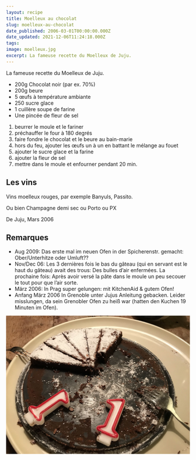 ```yaml
---
layout: recipe
title: Moelleux au chocolat
slug: moelleux-au-chocolat
date_published: 2006-03-01T00:00:00.000Z
date_updated: 2021-12-06T11:24:18.000Z
tags: 
image: moelleux.jpg
excerpt: La fameuse recette du Moelleux de Juju.
---
```


La fameuse recette du Moelleux de Juju.

- 200g Chocolat noir (par ex. 70%)
- 200g beure
- 5 œufs à température ambiante
- 250 sucre glace
- 1 cuillère soupe de farine
- Une pincée de fleur de sel

1. beurrer le moule et le fariner
2. préchauffer le four à 180 degrés
3. faire fondre le chocolat et le beure au bain-marie
4. hors du feu, ajouter les œufs un à un en battant le mélange au fouet
5. ajouter le sucre glace et la farine
6. ajouter la fleur de sel
7. mettre dans le moule et enfourner pendant 20 min.

## Les vins

Vins moelleux rouges, par exemple Banyuls, Passito.

Ou bien Champagne demi sec ou Porto ou PX

De Juju, Mars 2006

## Remarques

- Aug 2009: Das erste mal im neuen Ofen in der Spicherenstr. gemacht: Ober/Unterhitze oder Umluft??
- Nov/Dec 06: Les 3 dernières fois le bas du gâteau (qui en servant est le haut du gâteau) avait des trous: Des bulles d’air enfermées. La prochaine fois: Après avoir versé la pâte dans le moule un peu secouer le tout pour que l’air sorte.
- März 2006: In Prag super gelungen: mit KitchenAid & gutem Ofen!
- Anfang März 2006 In Grenoble unter Jujus Anleitung gebacken. Leider misslungen, da sein Grenobler Ofen zu heiß war (hatten den Kuchen 19 Minuten im Ofen).

![Moelleux](moelleux-1.jpg)